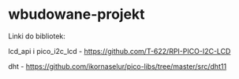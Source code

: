 # wbudowane-projekt

Linki do bibliotek:

lcd_api i pico_i2c_lcd - https://github.com/T-622/RPI-PICO-I2C-LCD

dht - https://github.com/ikornaselur/pico-libs/tree/master/src/dht11
